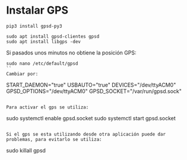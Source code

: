 # Instalar GPS
```
pip3 install gpsd-py3

sudo apt install gpsd-clientes gpsd 
sudo apt install libgps -dev
```

Si pasados unos minutos no obtiene la posición GPS:
```
sudo nano /etc/default/gpsd
``
Cambiar por:
```
START_DAEMON="true"
USBAUTO="true"
DEVICES="/dev/ttyACM0"
GPSD_OPTIONS="/dev/ttyACM0"
GPSD_SOCKET="/var/run/gpsd.sock"
```

Para activar el gps se utiliza:
```
sudo systemctl enable gpsd.socket
sudo systemctl start gpsd.socket
```

Si el gps se esta utilizando desde otra aplicación puede dar problemas, para evitarlo se utiliza:
```
sudo killall gpsd
```